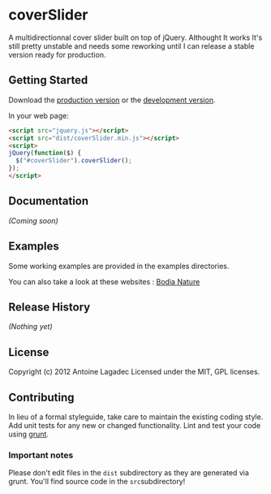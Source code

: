 # coverSlider

A multidirectionnal cover slider built on top of jQuery. Althought It works It's still pretty unstable and needs some reworking until I can release a stable version ready for production.

## Getting Started
Download the [production version][min] or the [development version][max].

[min]: https://raw.github.com/oakho/coverSlider/master/dist/coverSlider.min.js
[max]: https://raw.github.com/oakho/coverSlider/master/dist/coverSlider.js

In your web page:

```html
<script src="jquery.js"></script>
<script src="dist/coverSlider.min.js"></script>
<script>
jQuery(function($) {
  $("#coverSlider").coverSlider();
});
</script>
```

## Documentation
_(Coming soon)_

## Examples
Some working examples are provided in the examples directories.

You can also take a look at these websites :
[Bodia Nature](http://bodianature.antoinelagadec.com)

## Release History
_(Nothing yet)_

## License
Copyright (c) 2012 Antoine Lagadec
Licensed under the MIT, GPL licenses.

## Contributing
In lieu of a formal styleguide, take care to maintain the existing coding style. Add unit tests for any new or changed functionality. Lint and test your code using [grunt](https://github.com/cowboy/grunt).

### Important notes
Please don't edit files in the `dist` subdirectory as they are generated via grunt. You'll find source code in the `src`subdirectory!
